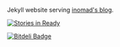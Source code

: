 Jekyll website serving [inomad's blog](http://inomad15.github.io/).

[![Stories in Ready](https://badge.waffle.io/nolboo/nolboo.github.io.png?label=ready)](http://waffle.io/nolboo/nolboo.github.io)

[![Bitdeli Badge](https://d2weczhvl823v0.cloudfront.net/nolboo/nolboo.github.io/trend.png)](https://bitdeli.com/free "Bitdeli Badge")
